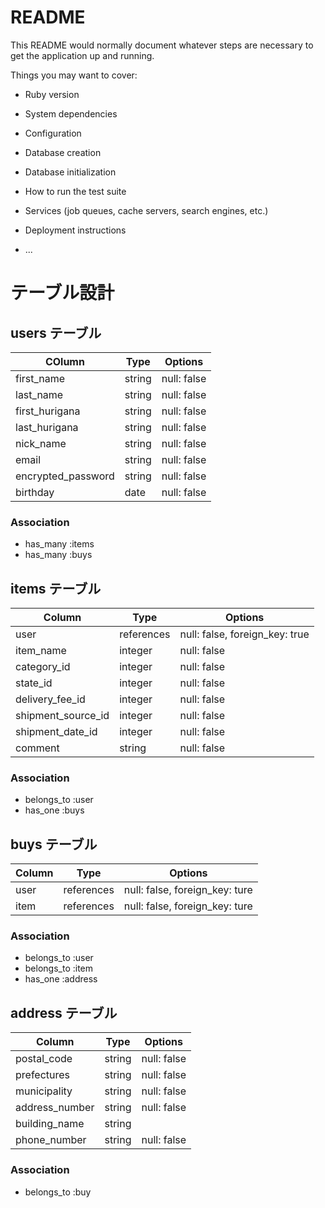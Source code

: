 # README

This README would normally document whatever steps are necessary to get the
application up and running.

Things you may want to cover:

* Ruby version

* System dependencies

* Configuration

* Database creation

* Database initialization

* How to run the test suite

* Services (job queues, cache servers, search engines, etc.)

* Deployment instructions

* ...

# テーブル設計

## users テーブル

| COlumn             | Type   | Options     |
| ------------------ | ------ | ----------- |
| first_name         | string | null: false |
| last_name          | string | null: false |
| first_hurigana     | string | null: false |
| last_hurigana      | string | null: false |
| nick_name          | string | null: false |
| email              | string | null: false |
| encrypted_password | string | null: false |
| birthday           | date   | null: false |

### Association
- has_many :items
- has_many :buys

## items テーブル

| Column             | Type       | Options                        |
| ------------------ | --------   | ------------------------------ |
| user               | references | null: false, foreign_key: true |
| item_name          | integer    | null: false                    |
| category_id        | integer    | null: false                    |
| state_id           | integer    | null: false                    |
| delivery_fee_id    | integer    | null: false                    |
| shipment_source_id | integer    | null: false                    |
| shipment_date_id   | integer    | null: false                    |
| comment            | string     | null: false                    |

### Association
- belongs_to :user
- has_one :buys

## buys テーブル

| Column  | Type       | Options                        |
| ------- | ---------- | ------------------------------ |
| user    | references | null: false, foreign_key: ture |
| item    | references | null: false, foreign_key: ture |

### Association
- belongs_to :user
- belongs_to :item
- has_one :address

## address テーブル

| Column           | Type   | Options     |
| ---------------- | ------ | ----------- |
| postal_code      | string | null: false |
| prefectures      | string | null: false |
| municipality     | string | null: false |
| address_number   | string | null: false |
| building_name    | string |             |
| phone_number     | string | null: false |

### Association
- belongs_to :buy
